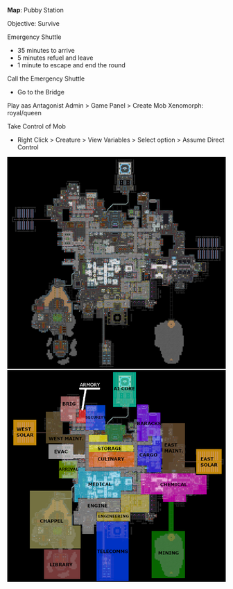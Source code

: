 
__Map__: Pubby Station

Objective: Survive

Emergency Shuttle
* 35 minutes to arrive
* 5 minutes refuel and leave
* 1 minute to escape and end the round

Call the Emergency Shuttle
* Go to the Bridge



Play aas Antagonist
Admin > Game Panel > Create Mob
	Xenomorph: royal/queen


Take Control of Mob
* Right Click > Creature > View Variables > Select option > Assume Direct Control

![pubby](pubby.png "hi")
![pubby_label](pubby_label.png "hi")


